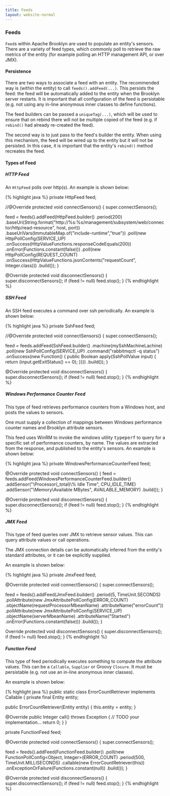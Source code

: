 ```yaml
---
title: Feeds
layout: website-normal
---
```


<!-- TODO old, needs work (refactoring!) and use of java_link -->

### Feeds

`Feed`s within Apache Brooklyn are used to populate an entity's sensors. There are a variety of 
feed types, which commonly poll to retrieve the raw metrics of the entity (for example polling an 
HTTP management API, or over JMX).  


#### Persistence

There are two ways to associate a feed with an entity. The recommended way is (within the
entity) to call `feeds().addFeed(...)`. This persists the feed: the feed will be automatically
added to the entity when the Brooklyn server restarts. It is important that all configuration
of the feed is persistable (e.g. not using any in-line anonymous inner classes to define
functions).

The feed builders can be passed a `uniqueTag(...)`, which will be used to ensure that on
rebind there will not be multiple copied of the feed (e.g. if `rebind()` had already re-created
the feed).

The second way is to just pass to the feed's builder the entity. When using this mechanism, 
the feed will be wired up to the entity but it will not be persisted. In this case, it is
important that the entity's `rebind()` method recreates the feed.


#### Types of Feed

##### HTTP Feed

An `HttpFeed` polls over http(s). An example is shown below:

{% highlight java %}
private HttpFeed feed;

//@Override
protected void connectSensors() {
  super.connectSensors();
  
  feed = feeds().addFeed(HttpFeed.builder()
      .period(200)
      .baseUri(String.format("http://%s:%s/management/subsystem/web/connector/http/read-resource", host, port))
      .baseUriVars(ImmutableMap.of("include-runtime","true"))
      .poll(new HttpPollConfig(SERVICE_UP)
          .onSuccess(HttpValueFunctions.responseCodeEquals(200))
          .onError(Functions.constant(false)))
      .poll(new HttpPollConfig(REQUEST_COUNT)
          .onSuccess(HttpValueFunctions.jsonContents("requestCount", Integer.class)))
      .build());
}

@Override
protected void disconnectSensors() {
  super.disconnectSensors();
  if (feed != null) feed.stop();
}
{% endhighlight %}


##### SSH Feed

An SSH feed executes a command over ssh periodically. An example is shown below:

{% highlight java %}
private SshFeed feed;

//@Override
protected void connectSensors() {
  super.connectSensors();

  feed = feeds.addFeed(SshFeed.builder()
      .machine(mySshMachineLachine)
      .poll(new SshPollConfig(SERVICE_UP)
          .command("rabbitmqctl -q status")
          .onSuccess(new Function() {
              public Boolean apply(SshPollValue input) {
                return (input.getExitStatus() == 0);
              }}))
      .build());
}

@Override
protected void disconnectSensors() {
  super.disconnectSensors();
  if (feed != null) feed.stop();
}
{% endhighlight %}


##### Windows Performance Counter Feed

This type of feed retrieves performance counters from a Windows host, and posts the values to sensors.

One must supply a collection of mappings between Windows performance counter names and Brooklyn 
attribute sensors.

This feed uses WinRM to invoke the windows utility <tt>typeperf</tt> to query for a specific set 
of performance counters, by name. The values are extracted from the response, and published to the
entity's sensors. An example is shown below:

{% highlight java %}
private WindowsPerformanceCounterFeed feed;

@Override
protected void connectSensors() {
  feed = feeds.addFeed(WindowsPerformanceCounterFeed.builder()
      .addSensor("\\Processor(_total)\\% Idle Time", CPU_IDLE_TIME)
      .addSensor("\\Memory\\Available MBytes", AVAILABLE_MEMORY)
      .build());
}

@Override
protected void disconnectSensors() {
  super.disconnectSensors();
  if (feed != null) feed.stop();
}
{% endhighlight %}


##### JMX Feed

This type of feed queries over JMX to retrieve sensor values. This can query attribute
values or call operations.

The JMX connection details can be automatically inferred from the entity's standard attributes,
or it can be explicitly supplied.

An example is shown below:

{% highlight java %}
private JmxFeed feed;

@Override
protected void connectSensors() {
  super.connectSensors();

  feed = feeds().addFeed(JmxFeed.builder()
      .period(5, TimeUnit.SECONDS)
      .pollAttribute(new JmxAttributePollConfig<Integer>(ERROR_COUNT)
          .objectName(requestProcessorMbeanName)
          .attributeName("errorCount"))
      .pollAttribute(new JmxAttributePollConfig<Boolean>(SERVICE_UP)
          .objectName(serverMbeanName)
          .attributeName("Started")
          .onError(Functions.constant(false)))
      .build());
}

Override
protected void disconnectSensors() {
  super.disconnectSensors();
  if (feed != null) feed.stop();
}
{% endhighlight %}



##### Function Feed

This type of feed periodically executes something to compute the attribute values. This 
can be a `Callable`, `Supplier` or Groovy `Closure`. It must be persistable (e.g. not use 
an in-line anonymous inner classes).

An example is shown below:

{% highlight java %}
public static class ErrorCountRetriever implements Callable<Integer> {
  private final Entity entity;
  
  public ErrorCountRetriever(Entity entity) {
    this.entity = entity;
  }
  
  @Override
  public Integer call() throws Exception {
    // TODO your implementation...
    return 0;
  }
}

private FunctionFeed feed;

@Override
protected void connectSensors() {
  super.connectSensors();

  feed = feeds().addFeed(FunctionFeed.builder()
    .poll(new FunctionPollConfig<Object, Integer>(ERROR_COUNT)
        .period(500, TimeUnit.MILLISECONDS)
        .callable(new ErrorCountRetriever(this))
        .onExceptionOrFailure(Functions.<Integer>constant(null))
    .build());
}
 
@Override
protected void disconnectSensors() {
  super.disconnectSensors();
  if (feed != null) feed.stop();
}
{% endhighlight %}
